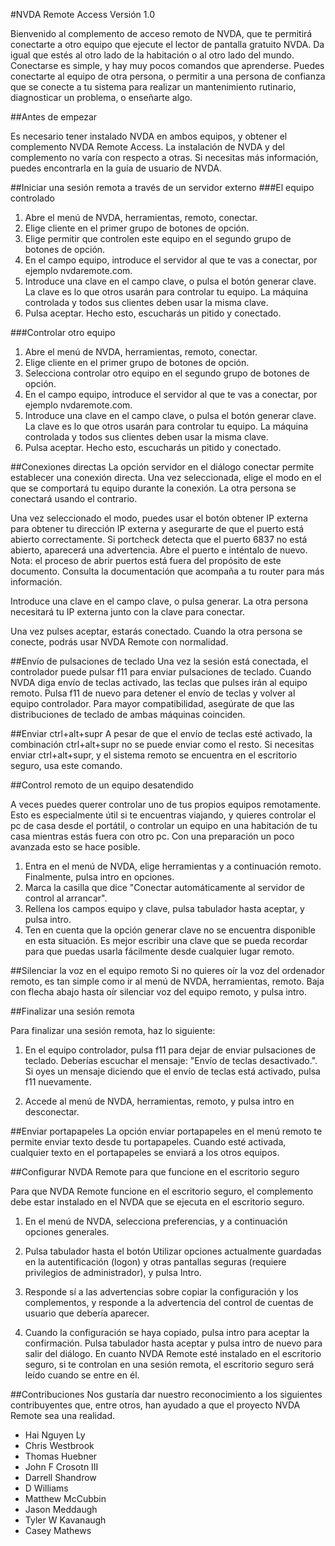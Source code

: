 #NVDA Remote Access
Versión 1.0

Bienvenido al complemento de acceso remoto de NVDA, que te permitirá conectarte a otro equipo que ejecute el lector de pantalla gratuito NVDA. Da igual que estés al otro lado de la habitación o al otro lado del mundo. Conectarse es simple, y hay muy pocos comandos que aprenderse. Puedes conectarte al equipo de otra persona, o permitir a una persona de confianza que se conecte a tu sistema para realizar un mantenimiento rutinario, diagnosticar un problema, o enseñarte algo.

##Antes de empezar

Es necesario tener instalado NVDA en ambos equipos, y obtener el complemento NVDA Remote Access.
La instalación de NVDA y del complemento no varía con respecto a otras. Si necesitas más información, puedes encontrarla en la guía de usuario de NVDA.

##Iniciar una sesión remota a través de un servidor externo
###El equipo controlado
1. Abre el menú de NVDA, herramientas, remoto, conectar.
2. Elige cliente en el primer grupo de botones de opción.
3. Elige permitir que controlen este equipo en el segundo grupo de botones de opción.
4. En el campo equipo, introduce el servidor al que te vas a conectar, por ejemplo nvdaremote.com.
5. Introduce una clave en el campo clave, o pulsa el botón generar clave.
La clave es lo que otros usarán para controlar tu equipo.
La máquina controlada y todos sus clientes deben usar la misma clave.
6. Pulsa aceptar. Hecho esto, escucharás un pitido y conectado.

###Controlar otro equipo
1. Abre el menú de NVDA, herramientas, remoto, conectar.
2. Elige cliente en el primer grupo de botones de opción.
3. Selecciona controlar otro equipo en el segundo grupo de botones de opción.
4. En el campo equipo, introduce el servidor al que te vas a conectar, por ejemplo nvdaremote.com.
5. Introduce una clave en el campo clave, o pulsa el botón generar clave.
La clave es lo que otros usarán para controlar tu equipo.
La máquina controlada y todos sus clientes deben usar la misma clave.
6. Pulsa aceptar. Hecho esto, escucharás un pitido y conectado.

##Conexiones directas
La opción servidor en el diálogo conectar permite establecer una conexión directa.
Una vez seleccionada, elige el modo en el que se comportará tu equipo durante la conexión.
La otra persona se conectará usando el contrario.

Una vez seleccionado el modo, puedes usar el botón obtener IP externa para obtener tu dirección IP externa y asegurarte de que el puerto está abierto correctamente.
Si portcheck detecta que el puerto 6837 no está abierto, aparecerá una advertencia.
Abre el puerto e inténtalo de nuevo.
Nota: el proceso de abrir puertos está fuera del propósito de este documento. Consulta la documentación que acompaña a tu router para más información.

Introduce una clave en el campo clave, o pulsa generar. La otra persona necesitará tu IP externa junto con la clave para conectar.

Una vez pulses aceptar, estarás conectado.
Cuando la otra persona se conecte, podrás usar NVDA Remote con normalidad.

##Envío de pulsaciones de teclado
Una vez la sesión está conectada, el controlador puede pulsar f11 para enviar pulsaciones de teclado.
Cuando NVDA diga envío de teclas activado, las teclas que pulses irán al equipo remoto. Pulsa f11 de nuevo para detener el envío de teclas y volver al equipo controlador.
Para mayor compatibilidad, asegúrate de que las distribuciones de teclado de ambas máquinas coinciden.

##Enviar ctrl+alt+supr
A pesar de que el envío de teclas esté activado, la combinación ctrl+alt+supr no se puede enviar como el resto.
Si necesitas enviar ctrl+alt+supr, y el sistema remoto se encuentra en el escritorio seguro, usa este comando.

##Control remoto de un equipo desatendido

A veces puedes querer controlar uno de tus propios equipos remotamente. Esto es especialmente útil si te encuentras viajando, y quieres controlar el pc de casa desde el portátil, o controlar un equipo en una habitación de tu casa mientras estás fuera con otro pc. Con una preparación un poco avanzada esto se hace posible.

1. Entra en el menú de NVDA, elige herramientas y a continuación remoto. Finalmente, pulsa intro en opciones.
2. Marca la casilla que dice "Conectar automáticamente al servidor de control al arrancar".
3. Rellena los campos equipo y clave, pulsa tabulador hasta aceptar, y pulsa intro.
4. Ten en cuenta que la opción generar clave no se encuentra disponible en esta situación. Es mejor escribir una clave que se pueda recordar para que puedas usarla fácilmente desde cualquier lugar remoto.

##Silenciar la voz en el equipo remoto
Si no quieres oír la voz del ordenador remoto, es tan simple como ir al menú de NVDA, herramientas, remoto. Baja con flecha abajo hasta oír silenciar voz del equipo remoto, y pulsa intro.

##Finalizar una sesión remota

Para finalizar una sesión remota, haz lo siguiente:

1. En el equipo controlador, pulsa f11 para dejar de enviar pulsaciones de teclado. Deberías escuchar el mensaje: "Envío de teclas desactivado.". Si oyes un mensaje diciendo que el envío de teclas está activado, pulsa f11 nuevamente.

2. Accede al menú de NVDA, herramientas, remoto, y pulsa intro en desconectar.

##Enviar portapapeles
La opción enviar portapapeles en el menú remoto te permite enviar texto desde tu portapapeles.
Cuando esté activada, cualquier texto en el portapapeles se enviará a los otros equipos.

##Configurar NVDA Remote para que funcione en el escritorio seguro

Para que NVDA Remote funcione en el escritorio seguro, el complemento debe estar instalado en el NVDA que se ejecuta en el escritorio seguro.

1. En el menú de NVDA, selecciona preferencias, y a continuación opciones generales.

2. Pulsa tabulador hasta el botón Utilizar opciones actualmente guardadas en la autentificación (logon) y otras pantallas seguras (requiere privilegios de administrador), y pulsa Intro.

3. Responde sí a las advertencias sobre copiar la configuración y los complementos, y responde a la advertencia del control de cuentas de usuario que debería aparecer.

4. Cuando la configuración se haya copiado, pulsa intro para aceptar la confirmación. Pulsa tabulador hasta aceptar y pulsa intro de nuevo para salir del diálogo.
En cuanto NVDA Remote esté instalado en el escritorio seguro, si te controlan en una sesión remota,
el escritorio seguro será leído cuando se entre en él.

##Contribuciones
Nos gustaría dar nuestro reconocimiento a los siguientes contribuyentes que, entre otros, han ayudado a que el proyecto NVDA Remote sea una realidad.

* Hai Nguyen Ly
* Chris Westbrook
* Thomas Huebner
* John F Crosotn III
* Darrell Shandrow
* D Williams
* Matthew McCubbin
* Jason Meddaugh
* Tyler W Kavanaugh
* Casey Mathews
